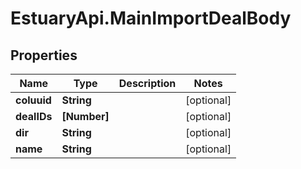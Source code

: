 # EstuaryApi.MainImportDealBody

## Properties
Name | Type | Description | Notes
------------ | ------------- | ------------- | -------------
**coluuid** | **String** |  | [optional] 
**dealIDs** | **[Number]** |  | [optional] 
**dir** | **String** |  | [optional] 
**name** | **String** |  | [optional] 
